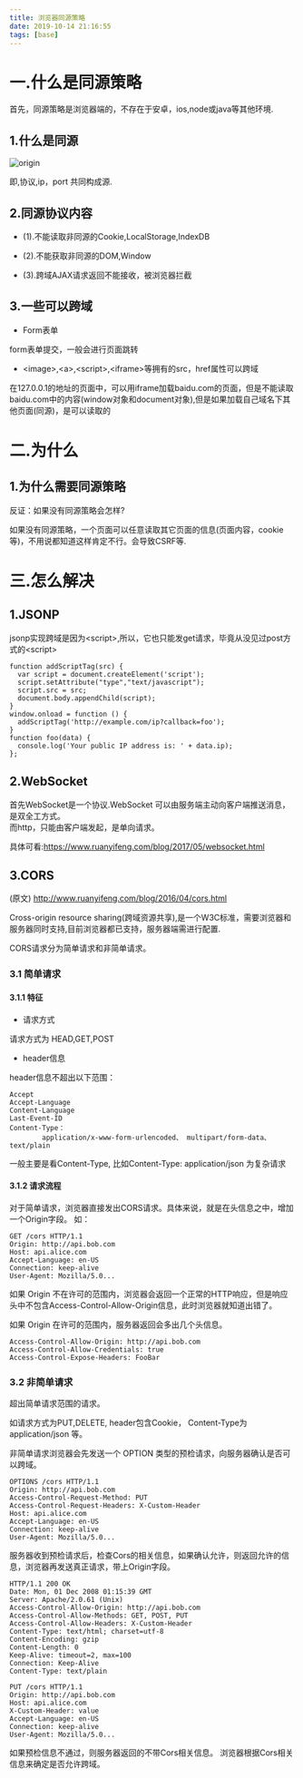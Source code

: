 ```yaml
---
title: 浏览器同源策略
date: 2019-10-14 21:16:55
tags: [base]
---
```


# 一.什么是同源策略

首先，同源策略是浏览器端的，不存在于安卓，ios,node或java等其他环境.

## 1.什么是同源

![origin](http://67.216.218.49:8000/file/blogs/base/origin_01.png)

即,协议,ip，port 共同构成源.

## 2.同源协议内容

- (1).不能读取非同源的Cookie,LocalStorage,IndexDB

- (2).不能获取非同源的DOM,Window

- (3).跨域AJAX请求返回不能接收，被浏览器拦截

## 3.一些可以跨域

- Form表单

form表单提交，一般会进行页面跳转

- \<image>,\<a>,\<script>,\<iframe>等拥有的src，href属性可以跨域

在127.0.0.1的地址的页面中，可以用iframe加载baidu.com的页面，但是不能读取baidu.com中的内容(window对象和document对象),但是如果加载自己域名下其他页面(同源)，是可以读取的




# 二.为什么

## 1.为什么需要同源策略

反证：如果没有同源策略会怎样?

如果没有同源策略，一个页面可以任意读取其它页面的信息(页面内容，cookie等)，不用说都知道这样肯定不行。会导致CSRF等.


# 三.怎么解决

## 1.JSONP

jsonp实现跨域是因为\<script>,所以，它也只能发get请求，毕竟从没见过post方式的\<script>

```
function addScriptTag(src) {  
  var script = document.createElement('script');  
  script.setAttribute("type","text/javascript");  
  script.src = src;  
  document.body.appendChild(script);  
}
window.onload = function () {  
  addScriptTag('http://example.com/ip?callback=foo');  
}
function foo(data) {  
  console.log('Your public IP address is: ' + data.ip);  
};
```

## 2.WebSocket

首先WebSocket是一个协议.WebSocket 可以由服务端主动向客户端推送消息，是双全工方式。<br>
而http，只能由客户端发起，是单向请求。<br>

具体可看:https://www.ruanyifeng.com/blog/2017/05/websocket.html

## 3.CORS

(原文) http://www.ruanyifeng.com/blog/2016/04/cors.html

Cross-origin resource sharing(跨域资源共享),是一个W3C标准，需要浏览器和服务器同时支持,目前浏览器都已支持，服务器端需进行配置.<br>

CORS请求分为简单请求和非简单请求。<br>

### 3.1 简单请求

#### 3.1.1 特征

 - 请求方式

 请求方式为 HEAD,GET,POST

 - header信息

 header信息不超出以下范围：
 ```
 Accept
 Accept-Language
 Content-Language
 Last-Event-ID
 Content-Type：
         application/x-www-form-urlencoded、 multipart/form-data、text/plain
 ```
 一般主要是看Content-Type, 比如Content-Type: application/json 为复杂请求



 #### 3.1.2 请求流程


 对于简单请求，浏览器直接发出CORS请求。具体来说，就是在头信息之中，增加一个Origin字段。
 如：
 ```
GET /cors HTTP/1.1
Origin: http://api.bob.com
Host: api.alice.com
Accept-Language: en-US
Connection: keep-alive
User-Agent: Mozilla/5.0...
 ```

 如果 Origin 不在许可的范围内，浏览器会返回一个正常的HTTP响应，但是响应头中不包含Access-Control-Allow-Origin信息，此时浏览器就知道出错了。

 如果 Origin 在许可的范围内，服务器返回会多出几个头信息。
 ```
Access-Control-Allow-Origin: http://api.bob.com
Access-Control-Allow-Credentials: true
Access-Control-Expose-Headers: FooBar
 ```

 ### 3.2 非简单请求

超出简单请求范围的请求。<br>

如请求方式为PUT,DELETE, header包含Cookie， Content-Type为 application/json 等。

非简单请求浏览器会先发送一个 OPTION 类型的预检请求，向服务器确认是否可以跨域。

```
OPTIONS /cors HTTP/1.1
Origin: http://api.bob.com
Access-Control-Request-Method: PUT
Access-Control-Request-Headers: X-Custom-Header
Host: api.alice.com
Accept-Language: en-US
Connection: keep-alive
User-Agent: Mozilla/5.0...
```

服务器收到预检请求后，检查Cors的相关信息，如果确认允许，则返回允许的信息，浏览器再发送真正请求，带上Origin字段。

```
HTTP/1.1 200 OK
Date: Mon, 01 Dec 2008 01:15:39 GMT
Server: Apache/2.0.61 (Unix)
Access-Control-Allow-Origin: http://api.bob.com
Access-Control-Allow-Methods: GET, POST, PUT
Access-Control-Allow-Headers: X-Custom-Header
Content-Type: text/html; charset=utf-8
Content-Encoding: gzip
Content-Length: 0
Keep-Alive: timeout=2, max=100
Connection: Keep-Alive
Content-Type: text/plain
```

```
PUT /cors HTTP/1.1
Origin: http://api.bob.com
Host: api.alice.com
X-Custom-Header: value
Accept-Language: en-US
Connection: keep-alive
User-Agent: Mozilla/5.0...
```

如果预检信息不通过，则服务器返回的不带Cors相关信息。
浏览器根据Cors相关信息来确定是否允许跨域。
